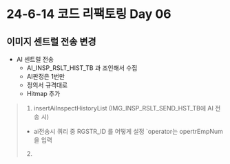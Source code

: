 # 24-6-14 코드 리팩토링 Day 06

## 이미지 센트럴 전송 변경

- AI 센트럴 전송
  - AI_INSP_RSLT_HIST_TB 과 조인해서 수집
  - AI판정은 1번만
  - 정의서 규격대로 
  - Hitmap 추가

> 1. insertAiInspectHistoryList (IMG_INSP_RSLT_SEND_HST_TB에 AI 전송 시)
>
> - ai전송시 쿼리 중 RGSTR_ID 를 어떻게 설정 `operator는 opertrEmpNum을 입력
>
> 2. 
